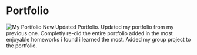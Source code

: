 # Portfolio
![My Portfolio](https://imgur.com/nxKbwUN.png)
New Updated Portfolio.
Updated my portfolio from my previous one.
Completly re-did the entire portfolio added in the most enjoyable homeworks i found i learned the most.
Added my group project to the portfolio.
